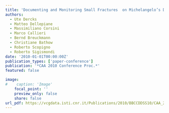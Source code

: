 ```yaml
---
title: 'Documenting and Monitoring Small Fractures  on Michelangelo’s David'
authors:
  - Ute Dercks
  - Matteo Dellepiane
  - Massimiliano Corsini
  - Marco Callieri
  - Bernd Breuckmann
  - Christiane Bathow
  - Roberto Scopigno
  - Roberto Sigismondi
date: '2010-01-01T00:00:00Z'
publication_types: ['paper-conference']
publication: '*CAA 2010 Conference Proc.*'
featured: false

image:
#    caption: 'Image'
    focal_point: ''
    preview_only: false
    share: false
url_pdf: https://vcgdata.isti.cnr.it/Publications/2010/BBCCDDSS10/CAA_2010_David_Scopigno_final.pdf
---
```

